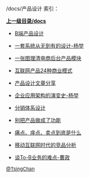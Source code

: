 /docs/产品设计 索引：


**[上一级目录/docs](/docs/index.md)**

- [B端产品设计](/docs/产品设计/B端产品设计.md)

- [一套系统从无到有的设计-杨堃](/docs/产品设计/一套系统从无到有的设计-杨堃.md)

- [一张图理清电商后台产品模块](/docs/产品设计/一张图理清电商后台产品模块.md)

- [互联网产品24种商业模式](/docs/产品设计/互联网产品24种商业模式.md)

- [产品设计文章分享](/docs/产品设计/产品设计文章分享.md)

- [企业应用架构的演变史-杨堃](/docs/产品设计/企业应用架构的演变史-杨堃.md)

- [分销体系设计](/docs/产品设计/分销体系设计.md)

- [别把产品做成了功能](/docs/产品设计/别把产品做成了功能.md)

- [痛点、痒点、卖点到底是什么](/docs/产品设计/痛点、痒点、卖点到底是什么.md)

- [移动互联网时代的竞品分析](/docs/产品设计/移动互联网时代的竞品分析.md)

- [谈To-B业务的难点-曹政](/docs/产品设计/谈To-B业务的难点-曹政.md)


<font size=2 color='grey'> [@TsingChan](http://www.9ong.com/) </font>